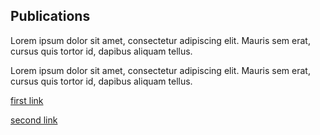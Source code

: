 ## Publications 

Lorem ipsum dolor sit amet, consectetur adipiscing elit. Mauris sem erat, cursus quis tortor id, dapibus aliquam tellus.

Lorem ipsum dolor sit amet, consectetur adipiscing elit. Mauris sem erat, cursus quis tortor id, dapibus aliquam tellus.


[first link](http://surprise.com)

[second link](http://ducks.com)